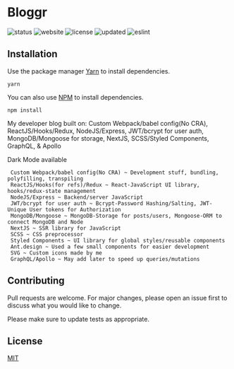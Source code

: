 # Bloggr

![status](https://img.shields.io/badge/Status-UnderConstruction-red) ![website](https://img.shields.io/badge/Website-Offline-red) ![license](https://img.shields.io/badge/License-MIT-brightgreen) ![updated](https://img.shields.io/badge/Updated-Today-brightgreen) ![eslint](https://img.shields.io/badge/eslint-^3.0.0-blue)

## Installation

Use the package manager [Yarn](https://yarnpkg.com/lang/en/) to install dependencies.

```
yarn
```

You can also use [NPM](https://www.npmjs.com) to install dependencies.

```
npm install
```

My developer blog built on: Custom Webpack/babel config(No CRA), ReactJS/Hooks/Redux, NodeJS/Express, JWT/bcrypt for user auth, MongoDB/Mongoose for storage, NextJS, SCSS/Styled Components, GraphQL, & Apollo

Dark Mode available
```
 Custom Webpack/babel config(No CRA) ~ Development stuff, bundling, polyfilling, transpiling
 ReactJS/Hooks(for refs)/Redux ~ React-JavaScript UI library, hooks/redux-state management
 NodeJS/Express ~ Backend/server JavaScript
 JWT/bcrypt for user auth ~ Bcrypt-Password Hashing/Salting, JWT-Unique User tokens for Authorization
 MongoDB/Mongoose ~ MongoDB-Storage for posts/users, Mongoose-ORM to connect MongoDB and Node
 NextJS ~ SSR library for JavaScript
 SCSS ~ CSS preprocessor
 Styled Components ~ UI library for global styles/reusable components
 Ant.design ~ Used a few small components for easier development
 SVG ~ Custom icons made by me
 GraphQL/Apollo ~ May add later to speed up queries/mutations
```
## Contributing

Pull requests are welcome. For major changes, please open an issue first to discuss what you would like to change.

Please make sure to update tests as appropriate.

## License

[MIT](https://choosealicense.com/licenses/mit/)
